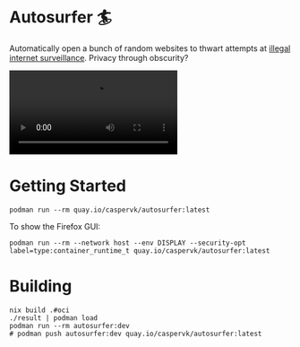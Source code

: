 # Autosurfer 🏄
Automatically open a bunch of random websites to thwart attempts at [illegal
internet surveillance](https://ulovliglogning.dk/). Privacy through obscurity?

<video src="/caspervk/autosurfer/raw/branch/master/img/preview.mp4" controls></video>


# Getting Started
```shell
podman run --rm quay.io/caspervk/autosurfer:latest
```

To show the Firefox GUI:
```shell
podman run --rm --network host --env DISPLAY --security-opt label=type:container_runtime_t quay.io/caspervk/autosurfer:latest
```


# Building
```shell
nix build .#oci
./result | podman load
podman run --rm autosurfer:dev
# podman push autosurfer:dev quay.io/caspervk/autosurfer:latest
```
